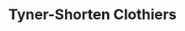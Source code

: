 ---
title: "Tyner-Shorten Clothiers"
url: /london/tyner-shorten-clothiers-fanshawe-park-road-east/
shop: clothes
---